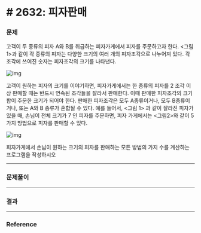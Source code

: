 # # 2632: 피자판매

### 문제

고객이 두 종류의 피자 A와 B를 취급하는 피자가게에서 피자를 주문하고자 한다. <그림 1>과 같이 각 종류의 피자는 다양한 크기의 여러 개의 피자조각으로 나누어져 있다. 각 조각에 쓰여진 숫자는 피자조각의 크기를 나타낸다.

![img](https://www.acmicpc.net/upload/images/7hVLfVwGhNGK.jpg)

고객이 원하는 피자의 크기를 이야기하면, 피자가게에서는 한 종류의 피자를 2 조각 이상 판매할 때는 반드시 연속된 조각들을 잘라서 판매한다. 이때 판매한 피자조각의 크기 합이 주문한 크기가 되어야 한다. 판매한 피자조각은 모두 A종류이거나, 모두 B종류이거나, 또는 A와 B 종류가 혼합될 수 있다. 예를 들어서, <그림 1> 과 같이 잘라진 피자가 있을 때, 손님이 전체 크기가 7 인 피자를 주문하면, 피자 가게에서는 <그림2>와 같이 5 가지 방법으로 피자를 판매할 수 있다.

![img](https://www.acmicpc.net/upload/images/MVZ9SjLa3OGO9Aby8.jpg)

피자가게에서 손님이 원하는 크기의 피자를 판매하는 모든 방법의 가지 수를 계산하는 프로그램을 작성하시오

---

### 문제풀이

---

### 결과

---

### Reference

